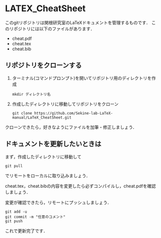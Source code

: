 # LATEX_CheatSheet

このgitリポジトリは関根研究室のLaTeXドキュメントを管理するものです．
このリポジトリには以下のファイルがあります．

- cheat.pdf
- cheat.tex
- cheat.bib

## リポジトリをクローンする


1. ターミナル(コマンドプロンプト)を開いてリポジトリ用のディレクトリを作成
    ```
    mkdir ディレクトリ名
    ```

2. 作成したディレクトリに移動してリポジトリをクローン
    ```
    git clone https://github.com/Sekine-lab-LaTeX-manual/LaTeX_CheatSheet.git
    ```

クローンできたら，好きなようにファイルを加筆・修正しましょう．

## ドキュメントを更新したいときは

まず，作成したディレクトリに移動して
```
git pull
```
でリモートをローカルに取り込みましょう．

cheat.tex，cheat.bibの内容を変更したら必ずコンパイルし，cheat.pdfを確認しましょう．

変更が確認できたら，リモートにプッシュしましょう．
```
git add -u
git commit -m "任意のコメント"
git push
```
これで更新完了です．